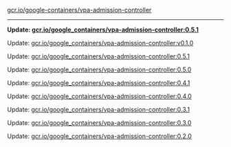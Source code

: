 [gcr.io/google-containers/vpa-admission-controller](https://hub.docker.com/r/cruse/vpa-admission-controller/tags/) 

----
**Update: [gcr.io/google_containers/vpa-admission-controller:0.5.1](https://hub.docker.com/r/cruse/vpa-admission-controller/tags/)**

Update: [gcr.io/google_containers/vpa-admission-controller:v0.1.0](https://hub.docker.com/r/cruse/vpa-admission-controller/tags/)

Update: [gcr.io/google_containers/vpa-admission-controller:0.5.1](https://hub.docker.com/r/cruse/vpa-admission-controller/tags/)

Update: [gcr.io/google_containers/vpa-admission-controller:0.5.0](https://hub.docker.com/r/cruse/vpa-admission-controller/tags/)

Update: [gcr.io/google_containers/vpa-admission-controller:0.4.1](https://hub.docker.com/r/cruse/vpa-admission-controller/tags/)

Update: [gcr.io/google_containers/vpa-admission-controller:0.4.0](https://hub.docker.com/r/cruse/vpa-admission-controller/tags/)

Update: [gcr.io/google_containers/vpa-admission-controller:0.3.1](https://hub.docker.com/r/cruse/vpa-admission-controller/tags/)

Update: [gcr.io/google_containers/vpa-admission-controller:0.3.0](https://hub.docker.com/r/cruse/vpa-admission-controller/tags/)

Update: [gcr.io/google_containers/vpa-admission-controller:0.2.0](https://hub.docker.com/r/cruse/vpa-admission-controller/tags/)

